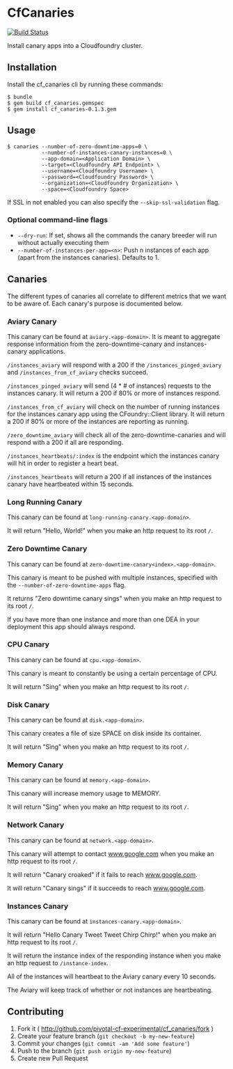 # CfCanaries

[![Build Status](https://travis-ci.org/pivotal-cf-experimental/cf_canaries.png)](https://travis-ci.org/pivotal-cf-experimental/cf_canaries)

Install canary apps into a Cloudfoundry cluster.

## Installation

Install the cf_canaries cli by running these commands:

    $ bundle
    $ gem build cf_canaries.gemspec
    $ gem install cf_canaries-0.1.3.gem

## Usage

    $ canaries --number-of-zero-downtime-apps=0 \
               --number-of-instances-canary-instances=0 \
               --app-domain=<Application Domain> \
               --target=<Cloudfoundry API Endpoint> \
               --username=<Cloudfoundry Username> \
               --password=<Cloudfoundry Password> \
               --organization=<Cloudfoundry Organization> \
               --space=<Cloudfoundry Space>

If SSL in not enabled you can also specify the `--skip-ssl-validation` flag.


### Optional command-line flags

- `--dry-run`: If set, shows all the commands the canary breeder will run without actually executing them
- `--number-of-instances-per-app=<n>`: Push n instances of each app (apart from the instances canaries). Defaults to 1.

## Canaries

The different types of canaries all correlate to different metrics that we want to be aware of.  Each canary's purpose is documented below.

### Aviary Canary

This canary can be found at `aviary.<app-domain>`.  It is meant to aggregate response information from the zero-downtime-canary and instances-canary applications.

`/instances_aviary` will respond with a 200 if the `/instances_pinged_aviary` and `/instances_from_cf_aviary` checks succeed.

`/instances_pinged_aviary` will send (4 * # of instances) requests to the instances canary. It will return a 200 if 80% or more of instances respond.

`/instances_from_cf_aviary` will check on the number of running instances for the instances canary app using the CFoundry::Client library. It will return a 200 if 80% or more of the instances are reporting as running.

`/zero_downtime_aviary` will check all of the zero-downtime-canaries and will respond with a 200 if all are responding.

`/instances_heartbeats/:index` is the endpoint which the instances canary will hit in order to register a heart beat.

`/instances_heartbeats` will return a 200 if all instances of the instances canary have heartbeated within 15 seconds. 

### Long Running Canary

This canary can be found at `long-running-canary.<app-domain>`.

It will return "Hello, World!" when you make an http request to its root `/`.

### Zero Downtime Canary

This canary can be found at `zero-downtime-canary<index>.<app-domain>`.

This canary is meant to be pushed with multiple instances, specified with the `--number-of-zero-downtime-apps` flag.

It returns "Zero downtime canary sings" when you make an http request to its root `/`.

If you have more than one instance and more than one DEA in your deployment this app should always respond.

### CPU Canary

This canary can be found at `cpu.<app-domain>`.

This canary is meant to constantly be using a certain percentage of CPU.

It will return "Sing" when you make an http request to its root `/`.

### Disk Canary

This canary can be found at `disk.<app-domain>`.

This canary creates a file of size SPACE on disk inside its container.

It will return "Sing" when you make an http request to its root `/`.

### Memory Canary

This canary can be found at `memory.<app-domain>`.

This canary will increase memory usage to MEMORY. 

It will return "Sing" when you make an http request to its root `/`.

### Network Canary

This canary can be found at `network.<app-domain>`.

This canary will attempt to contact www.google.com when you make an http request to its root `/`.

It will return "Canary croaked" if it fails to reach www.google.com.

It will return "Canary sings" if it succeeds to reach www.google.com.

### Instances Canary

This canary can be found at `instances-canary.<app-domain>`.

It will return "Hello Canary Tweet Tweet Chirp Chirp!" when you make an http request to its root `/`.

It will return the instance index of the responding instance when you make an http request to `/instance-index`.

All of the instances will heartbeat to the Aviary canary every 10 seconds.

The Aviary will keep track of whether or not instances are heartbeating.

## Contributing

1. Fork it ( http://github.com/pivotal-cf-experimental/cf_canaries/fork )
2. Create your feature branch (`git checkout -b my-new-feature`)
3. Commit your changes (`git commit -am 'Add some feature'`)
4. Push to the branch (`git push origin my-new-feature`)
5. Create new Pull Request
